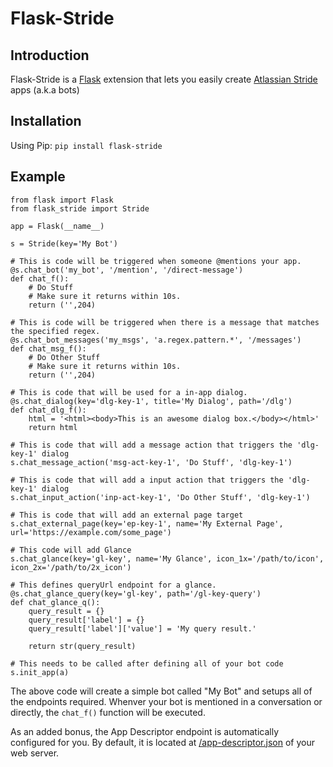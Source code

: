 # Flask-Stride

## Introduction
Flask-Stride is a [Flask](http://flask.pocoo.org/) extension that lets you easily create [Atlassian Stride](https://www.stride.com/) apps (a.k.a bots)

## Installation
Using Pip: `pip install flask-stride`

## Example

```
from flask import Flask
from flask_stride import Stride

app = Flask(__name__)

s = Stride(key='My Bot')

# This is code will be triggered when someone @mentions your app.
@s.chat_bot('my_bot', '/mention', '/direct-message')
def chat_f():
    # Do Stuff
    # Make sure it returns within 10s.
    return ('',204)

# This is code will be triggered when there is a message that matches the specified regex.
@s.chat_bot_messages('my_msgs', 'a.regex.pattern.*', '/messages')
def chat_msg_f():
    # Do Other Stuff
    # Make sure it returns within 10s.
    return ('',204)

# This is code that will be used for a in-app dialog.
@s.chat_dialog(key='dlg-key-1', title='My Dialog', path='/dlg')
def chat_dlg_f():
    html = '<html><body>This is an awesome dialog box.</body></html>'
    return html

# This is code that will add a message action that triggers the 'dlg-key-1' dialog
s.chat_message_action('msg-act-key-1', 'Do Stuff', 'dlg-key-1')

# This is code that will add a input action that triggers the 'dlg-key-1' dialog
s.chat_input_action('inp-act-key-1', 'Do Other Stuff', 'dlg-key-1')

# This is code that will add an external page target
s.chat_external_page(key='ep-key-1', name='My External Page', url='https://example.com/some_page')

# This code will add Glance
s.chat_glance(key='gl-key', name='My Glance', icon_1x='/path/to/icon', icon_2x='/path/to/2x_icon')

# This defines queryUrl endpoint for a glance.
@s.chat_glance_query(key='gl-key', path='/gl-key-query')
def chat_glance_q():
    query_result = {}
    query_result['label'] = {}
    query_result['label']['value'] = 'My query result.'

    return str(query_result)

# This needs to be called after defining all of your bot code
s.init_app(a)
```
The above code will create a simple bot called "My Bot" and setups all of the endpoints required.
Whenver your bot is mentioned in a conversation or directly, the `chat_f()` function will be executed.

As an added bonus, the App Descriptor endpoint is automatically configured for you. By default, it is located at [/app-descriptor.json]() of your web server.
